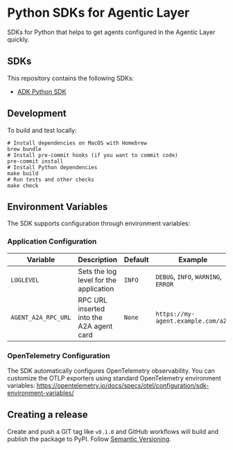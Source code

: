# Python SDKs for Agentic Layer

SDKs for Python that helps to get agents configured in the Agentic Layer quickly.

## SDKs

This repository contains the following SDKs:

- [ADK Python SDK](./adk/README.md)

## Development

To build and test locally:

```shell
# Install dependencies on MacOS with Homebrew
brew bundle
# Install pre-commit hooks (if you want to commit code)
pre-commit install
# Install Python dependencies
make build
# Run tests and other checks
make check
```

## Environment Variables

The SDK supports configuration through environment variables:

### Application Configuration

| Variable            | Description                              | Default | Example                             |
|---------------------|------------------------------------------|---------|-------------------------------------|
| `LOGLEVEL`          | Sets the log level for the application   | `INFO`  | `DEBUG`, `INFO`, `WARNING`, `ERROR` |
| `AGENT_A2A_RPC_URL` | RPC URL inserted into the A2A agent card | `None`  | `https://my-agent.example.com/a2a`  |

### OpenTelemetry Configuration

The SDK automatically configures OpenTelemetry observability. You can customize the OTLP exporters using standard OpenTelemetry environment variables:
https://opentelemetry.io/docs/specs/otel/configuration/sdk-environment-variables/

## Creating a release

Create and push a GIT tag like `v0.1.0` and GitHub workflows will build and publish the package to PyPI.
Follow [Semantic Versioning](https://semver.org/).
